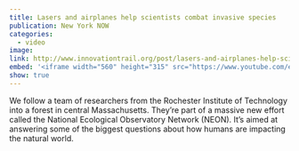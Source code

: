 ```yaml
---
title: Lasers and airplanes help scientists combat invasive species
publication: New York NOW
categories:
  - video
image:
link: http://www.innovationtrail.org/post/lasers-and-airplanes-help-scientists-combat-invasive-species
embed: '<iframe width="560" height="315" src="https://www.youtube.com/embed/veB5DTulom0" frameborder="0" allow="accelerometer; autoplay; encrypted-media; gyroscope; picture-in-picture" allowfullscreen></iframe>'
show: true
---
```


We follow a team of researchers from the Rochester Institute of Technology into a forest in central Massachusetts. They’re part of a massive new effort called the National Ecological Observatory Network (NEON). It’s aimed at answering some of the biggest questions about how humans are impacting the natural world.

